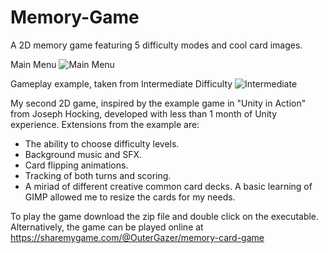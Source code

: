 # Memory-Game
A 2D memory game featuring 5 difficulty modes and cool card images.

Main Menu
![Main Menu](https://user-images.githubusercontent.com/71871620/129683755-fefdc1ba-be79-4678-ab2c-ea43fe134a1a.png)

Gameplay example, taken from Intermediate Difficulty
![Intermediate](https://user-images.githubusercontent.com/71871620/129683812-e67c510e-024a-47ed-aab8-9723b4e84c92.png)

My second 2D game, inspired by the example game in "Unity in Action" from Joseph Hocking, developed with less than 1 month of Unity experience.
Extensions from the example are:
- The ability to choose difficulty levels.
- Background music and SFX.
- Card flipping animations.
- Tracking of both turns and scoring.
- A miriad of different creative common card decks. A basic learning of GIMP allowed me to resize the cards for my needs.

To play the game download the zip file and double click on the executable.
Alternatively, the game can be played online at https://sharemygame.com/@OuterGazer/memory-card-game
